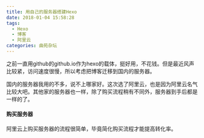 ```yaml
---
title: 用自己的服务器搭建Hexo
date: 2018-01-04 15:58:28
tags:
  - Hexo
  - 博客
  - 阿里云
categories: 曲苑杂坛
---
```


之前一直用github的github.io作为hexo的载体，挺好用，不花钱。但是最近风声比较紧，访问速度很慢，所以考虑把博客迁移到国内的服务器。

国内的服务器我用的不多，说不上哪家好。这次选了阿里云，也是因为阿里云名气比较大吧。其他家的服务器也一样，除了购买流程稍有不同外，服务器到手后都是一样的了。

#### 购买服务器
阿里云上购买服务器的流程很简单，毕竟简化购买流程才能提高转化率。

